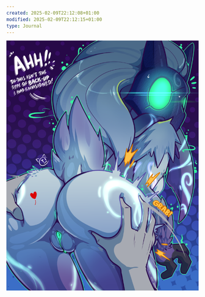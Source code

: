```yaml
---
created: 2025-02-09T22:12:08+01:00
modified: 2025-02-09T22:12:15+01:00
type: Journal
---
```


![Image](./2c414665cf49aa3a7c0b443ae4982e9f.png)
